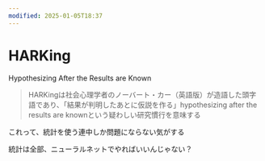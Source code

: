 ```yaml
---
modified: 2025-01-05T18:37
---
```

# HARKing

Hypothesizing After the Results are Known

> HARKingは社会心理学者のノーバート・カー（英語版）が造語した頭字語であり、「結果が判明したあとに仮説を作る」hypothesizing after the results are knownという疑わしい研究慣行を意味する

これって、統計を使う連中しか問題にならない気がする

統計は全部、ニューラルネットでやればいいんじゃない？